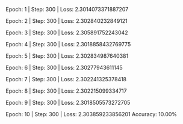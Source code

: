 Epoch: 1 | Step: 300 | Loss: 2.3014073371887207

Epoch: 2 | Step: 300 | Loss: 2.302840232849121

Epoch: 3 | Step: 300 | Loss: 2.305891752243042

Epoch: 4 | Step: 300 | Loss: 2.3018858432769775

Epoch: 5 | Step: 300 | Loss: 2.302834987640381

Epoch: 6 | Step: 300 | Loss: 2.30277943611145

Epoch: 7 | Step: 300 | Loss: 2.302241325378418

Epoch: 8 | Step: 300 | Loss: 2.302215099334717

Epoch: 9 | Step: 300 | Loss: 2.3018505573272705

Epoch: 10 | Step: 300 | Loss: 2.303859233856201
Accuracy: 10.00%
